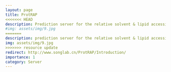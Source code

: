 ```yaml
---
layout: page
title: ProtRAP
<<<<<<< HEAD
description: Prediction server for the relative solvent & lipid accessibility from a given protein sequence
#img: assets/img/9.jpg
=======
description: prediction server for the relative solvent & lipid accessibility from a given protein sequence
img: assets/img/9.jpg
>>>>>>> resource update
redirect: http://www.songlab.cn/ProtRAP/Introduction/
importance: 1
category: Server
---
```



